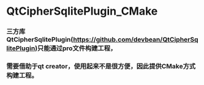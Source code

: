 # QtCipherSqlitePlugin_CMake

### 三方库QtCipherSqlitePlugin(https://github.com/devbean/QtCipherSqlitePlugin)只能通过pro文件构建工程，
### 需要借助于qt creator，使用起来不是很方便，因此提供CMake方式构建工程。
